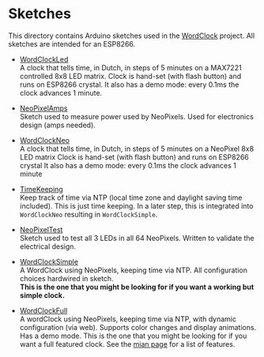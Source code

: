 # Sketches

This directory contains Arduino sketches used in the [WordClock](https://github.com/maarten-pennings/WordClock) project.
All sketches are intended for an ESP8266.

 - [WordClockLed](WordClockLed)  
   A clock that tells time, in Dutch, in steps of 5 minutes on a MAX7221 controlled 8x8 LED matrix.
   Clock is hand-set (with flash button) and runs on ESP8266 crystal.
   It also has a demo mode: every 0.1ms the clock advances 1 minute.
   
 - [NeoPixelAmps](NeoPixelAmps)  
   Sketch used to measure power used by NeoPixels.
   Used for electronics design (amps needed).
   
 - [WordClockNeo](WordClockNeo)  
   A clock that tells time, in Dutch, in steps of 5 minutes on a NeoPixel 8x8 LED matrix
   Clock is hand-set (with flash button) and runs on ESP8266 crystal
   It also has a demo mode: every 0.1ms the clock advances 1 minute

 - [TimeKeeping](TimeKeeping)  
   Keep track of time via NTP (local time zone and daylight saving time included).
   This is just time keeping. In a later step, this is integrated into `WordClockNeo`
   resulting in `WordClockSimple`.

 - [NeoPixelTest](NeoPixelTest)  
   Sketch used to test all 3 LEDs in all 64 NeoPixels.
   Written to validate the electrical design.

 - [WordClockSimple](WordClockSimple)  
   A WordClock using NeoPixels, keeping time via NTP.
   All configuration choices hardwired in sketch.  
   **This is the one that you might be looking for if you want a working but simple clock.**

 - [WordClockFull](WordClockFull)  
   A wordClock using NeoPixels, keeping time via NTP, with dynamic configuration (via web).
   Supports color changes and display animations. Has a demo mode.
   This is the one that you might be looking for if you want a full featured clock.
   See the [mian page](../README.md#13-Model-6) for a list of features.
    
